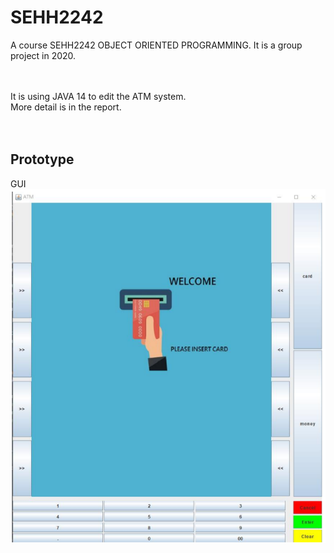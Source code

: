 # SEHH2242
A course SEHH2242 OBJECT ORIENTED PROGRAMMING. It is a group project in 2020.<br><br><br>


It is using JAVA 14 to edit the ATM system.<br>
More detail is in the report.<br><br><br>

## Prototype
GUI
![](https://github.com/jona1167/SEHH2242/blob/main/raw/gui.png)  
